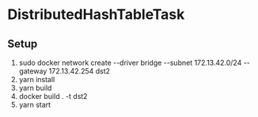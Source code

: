 # DistributedHashTableTask

## Setup

1. sudo docker network create --driver bridge --subnet 172.13.42.0/24 --gateway 172.13.42.254 dst2 
2. yarn install
3. yarn build
4. docker build . -t dst2 
5. yarn start
